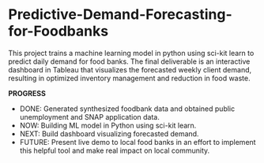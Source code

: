 # Predictive-Demand-Forecasting-for-Foodbanks  
This project trains a machine learning model in python using sci-kit learn to predict daily demand for food banks. The final deliverable is an interactive dashboard in Tableau that visualizes the forecasted weekly client demand, resulting in optimized inventory management and reduction in food waste.
  
**PROGRESS**   
* DONE: Generated synthesized foodbank data and obtained public unemployment and SNAP application data.  
* NOW: Building ML model in Python using sci-kit learn.  
* NEXT: Build dashboard visualizing forecasted demand.  
* FUTURE: Present live demo to local food banks in an effort to implement this helpful tool and make real impact on local community.  
